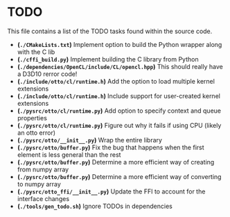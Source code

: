 # TODO
This file contains a list of the TODO tasks found within the source code.
- **(`./CMakeLists.txt`)** Implement option to build the Python wrapper along with the C lib
- **(`./cffi_build.py`)** Implement building the C library from Python
- **(`./dependencies/OpenCL/include/CL/opencl.hpp`)** This should really have a D3D10 rerror code!
- **(`./include/otto/cl/runtime.h`)** Add the option to load multiple kernel extensions
- **(`./include/otto/cl/runtime.h`)** Include support for user-created kernel extensions
- **(`./pysrc/otto/cl/runtime.py`)** Add option to specify context and queue properties
- **(`./pysrc/otto/cl/runtime.py`)** Figure out why it fails if using CPU (likely an otto error)
- **(`./pysrc/otto/__init__.py`)** Wrap the entire library
- **(`./pysrc/otto/buffer.py`)** Fix the bug that happens when the first element is less general than the rest
- **(`./pysrc/otto/buffer.py`)** Determine a more efficient way of creating from numpy array
- **(`./pysrc/otto/buffer.py`)** Determine a more efficient way of converting to numpy array
- **(`./pysrc/otto_ffi/__init__.py`)** Update the FFI to account for the interface changes
- **(`./tools/gen_todo.sh`)** Ignore TODOs in dependencies
